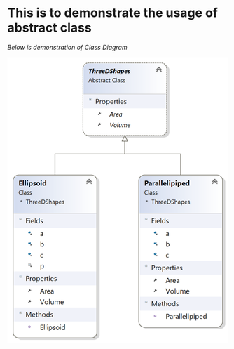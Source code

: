 <H1>This is to demonstrate the usage of abstract class</H1> 

<i>Below is demonstration of Class Diagram </i>

![Class Diagram](ClassDiagram1.png)
